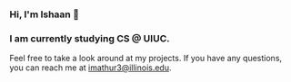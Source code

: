 ### Hi, I'm Ishaan 👋

### I am currently studying CS @ UIUC.

Feel free to take a look around at my projects. If you have any questions, you can reach me at imathur3@illinois.edu.
